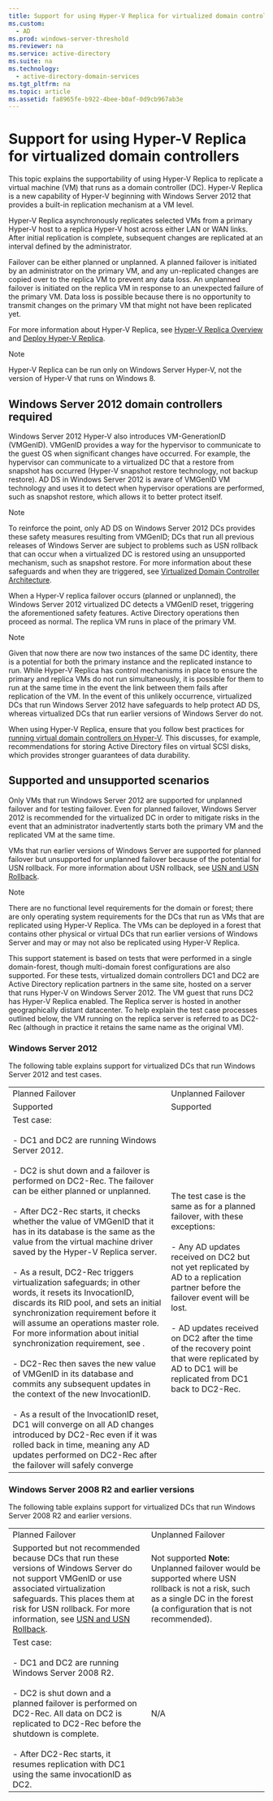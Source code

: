 ```yaml
---
title: Support for using Hyper-V Replica for virtualized domain controllers
ms.custom: 
  - AD
ms.prod: windows-server-threshold
ms.reviewer: na
ms.service: active-directory
ms.suite: na
ms.technology: 
  - active-directory-domain-services
ms.tgt_pltfrm: na
ms.topic: article
ms.assetid: fa8965fe-b922-4bee-b0af-0d9cb967ab3e
---
```

# Support for using Hyper-V Replica for virtualized domain controllers
This topic explains the supportability of using Hyper\-V Replica to replicate a virtual machine \(VM\) that runs as a domain controller \(DC\). Hyper\-V Replica is a new capability of Hyper\-V beginning with Windows Server 2012 that provides a built\-in replication mechanism at a VM level.

Hyper\-V Replica asynchronously replicates selected VMs from a primary Hyper\-V host to a replica Hyper\-V host across either LAN or WAN links. After initial replication is complete, subsequent changes are replicated at an interval defined by the administrator.

Failover can be either planned or unplanned. A planned failover is initiated by an administrator on the primary VM, and any un\-replicated changes are copied over to the replica VM to prevent any data loss. An unplanned failover is initiated on the replica VM in response to an unexpected failure of the primary VM. Data loss is possible because there is no opportunity to transmit changes on the primary VM that might not have been replicated yet.

For more information about Hyper\-V Replica, see [Hyper\-V Replica Overview](http://technet.microsoft.com/library/jj134172.aspx) and [Deploy Hyper\-V Replica](http://technet.microsoft.com/library/jj134207.aspx).

> [!NOTE]
> Hyper\-V Replica can be run only on Windows Server Hyper\-V, not the version of Hyper\-V that runs on Windows 8.

## Windows Server 2012 domain controllers required
Windows Server 2012 Hyper\-V also introduces VM\-GenerationID \(VMGenID\). VMGenID provides a way for the hypervisor to communicate to the guest OS when significant changes have occurred. For example, the hypervisor can communicate to a virtualized DC that a restore from snapshot has occurred \(Hyper\-V snapshot restore technology, not backup restore\). AD DS in Windows Server 2012 is aware of VMGenID VM technology and uses it to detect when hypervisor operations are performed, such as snapshot restore, which allows it to better protect itself.

> [!NOTE]
> To reinforce the point, only AD DS on Windows Server 2012 DCs provides these safety measures resulting from VMGenID; DCs that run all previous releases of Windows Server are subject to problems such as USN rollback that can occur when a virtualized DC is restored using an unsupported mechanism, such as snapshot restore. For more information about these safeguards and when they are triggered, see [Virtualized Domain Controller Architecture](http://technet.microsoft.com/library/jj574118.aspx).

When a Hyper\-V replica failover occurs \(planned or unplanned\), the Windows Server 2012 virtualized DC detects a VMGenID reset, triggering the aforementioned safety features. Active Directory operations then proceed as normal. The replica VM runs in place of the primary VM.

> [!NOTE]
> Given that now there are now two instances of the same DC identity, there is a potential for both the primary instance and the replicated instance to run. While Hyper\-V Replica has control mechanisms in place to ensure the primary and replica VMs do not run simultaneously, it is possible for them to run at the same time in the event the link between them fails after replication of the VM. In the event of this unlikely occurrence, virtualized DCs that run Windows Server 2012 have safeguards to help protect AD DS, whereas virtualized DCs that run earlier versions of Windows Server do not.

When using Hyper\-V Replica, ensure that you follow best practices for [running virtual domain controllers on Hyper\-V](http://technet.microsoft.com/library/virtual_active_directory_domain_controller_virtualization_hyperv(v=WS.10).aspx). This discusses, for example, recommendations for storing Active Directory files on virtual SCSI disks, which provides stronger guarantees of data durability.

## Supported and unsupported scenarios
Only VMs that run Windows Server 2012 are supported for unplanned failover and for testing failover. Even for planned failover, Windows Server 2012 is recommended for the virtualized DC in order to mitigate risks in the event that an administrator inadvertently starts both the primary VM and the replicated VM at the same time.

VMs that run earlier versions of Windows Server are supported for planned failover but unsupported for unplanned failover because of the potential for USN rollback. For more information about USN rollback, see [USN and USN Rollback](http://technet.microsoft.com/library/d2cae85b-41ac-497f-8cd1-5fbaa6740ffe(v=ws.10)).

> [!NOTE]
> There are no functional level requirements for the domain or forest; there are only operating system requirements for the DCs that run as VMs that are replicated using Hyper\-V Replica. The VMs can be deployed in a forest that contains other physical or virtual DCs that run earlier versions of Windows Server and may or may not also be replicated using Hyper\-V Replica.

This support statement is based on tests that were performed in a single domain\-forest, though multi\-domain forest configurations are also supported. For these tests, virtualized domain controllers DC1 and DC2 are Active Directory replication partners in the same site, hosted on a server that runs Hyper\-V on Windows Server 2012. The VM guest that runs DC2 has Hyper\-V Replica enabled. The Replica server is hosted in another geographically distant datacenter. To help explain the test case processes outlined below, the VM running on the replica server is referred to as DC2\-Rec \(although in practice it retains the same name as the original VM\).

### Windows Server 2012
The following table explains support for virtualized DCs that run Windows Server 2012 and test cases.

|||
|-|-|
|Planned Failover|Unplanned Failover|
|Supported|Supported|
|Test case:<br /><br />-   DC1 and DC2 are running Windows Server 2012.<br /><br />-   DC2 is shut down and a failover is performed on DC2\-Rec. The failover can be either planned or unplanned.<br /><br />-   After DC2\-Rec starts, it checks whether the value of VMGenID that it has in its database is the same as the value from the virtual machine driver saved by the Hyper\-V Replica server.<br /><br />-   As a result, DC2\-Rec triggers virtualization safeguards; in other words, it resets its InvocationID, discards its RID pool, and sets an initial synchronization requirement before it will assume an operations master role. For more information about initial synchronization requirement, see .<br /><br />-   DC2\-Rec then saves the new value of VMGenID in its database and commits any subsequent updates in the context of the new InvocationID.<br /><br />-   As a result of the InvocationID reset, DC1 will converge on all AD changes introduced by DC2\-Rec even if it was rolled back in time, meaning any AD updates performed on DC2\-Rec after the failover will safely converge|The test case is the same as for a planned failover, with these exceptions:<br /><br />-   Any AD updates received on DC2 but not yet replicated by AD to a replication partner before the failover event will be lost.<br /><br />-   AD updates received on DC2 after the time of the recovery point that were replicated by AD to DC1 will be replicated from DC1 back to DC2\-Rec.|

### Windows Server 2008 R2 and earlier versions
The following table explains support for virtualized DCs that run Windows Server 2008 R2 and earlier versions.

|||
|-|-|
|Planned Failover|Unplanned Failover|
|Supported but not recommended because DCs that run these versions of Windows Server do not support VMGenID or use associated virtualization safeguards. This places them at risk for USN rollback. For more information, see [USN and USN Rollback](http://technet.microsoft.com/en-us/library/d2cae85b-41ac-497f-8cd1-5fbaa6740ffe(v=ws.10)).|Not supported **Note:** Unplanned failover would be supported where USN rollback is not a risk, such as a single DC in the forest \(a configuration that is not recommended\).|
|Test case:<br /><br />-   DC1 and DC2 are running Windows Server 2008 R2.<br /><br />-   DC2 is shut down and a planned failover is performed on DC2\-Rec. All data on DC2 is replicated to DC2\-Rec before the shutdown is complete.<br /><br />-   After DC2\-Rec starts, it resumes replication with DC1 using the same invocationID as DC2.|N\/A|


